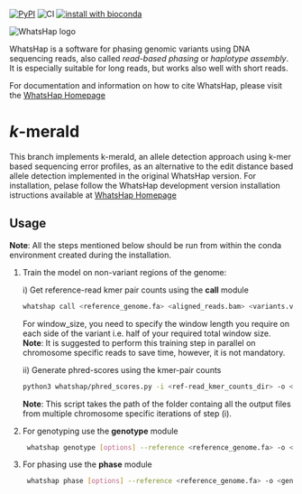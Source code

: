 [![PyPI](https://img.shields.io/pypi/v/whatshap.svg)](https://pypi.python.org/pypi/whatshap)
![CI](https://github.com/whatshap/whatshap/workflows/CI/badge.svg)
[![install with bioconda](https://img.shields.io/badge/install%20with-bioconda-brightgreen.svg)](http://bioconda.github.io/recipes/whatshap/README.html)

![WhatsHap logo](https://github.com/whatshap/whatshap/raw/main/logo/whatshap_logo.png)

WhatsHap is a software for phasing genomic variants using DNA sequencing
reads, also called *read-based phasing* or *haplotype assembly*. It is
especially suitable for long reads, but works also well with short reads.

For documentation and information on how to cite WhatsHap, please visit the [WhatsHap Homepage](https://whatshap.readthedocs.io/)
# _k_-merald
This branch implements k-merald, an allele detection approach using k-mer based sequencing error profiles, as an alternative to the edit distance based allele detection implemented in the original WhatsHap version.
For installation, pelase follow the WhatsHap development version installation istructions available at [WhatsHap Homepage](https://whatshap.readthedocs.io/)
## Usage
**Note**: All the steps mentioned below should be run from within the conda environment created during the installation.

1) Train the model on non-variant regions of the genome:
   
   i) Get reference-read kmer pair counts using the **call** module
     ```bash
     whatshap call <reference_genome.fa> <aligned_reads.bam> <variants.vcf> <kmer_size> <window_size/2> <pseudocount_value_for_unobserved_kmer_pairs> > <ref-read_kmer_pair_counts>
     ```
     For window_size, you need to specify the window length you require on each side of the variant i.e. half of your required total window size. 
     **Note**: It is suggested to perform this training step in parallel on chromosome specific reads to save time, however, it is not mandatory.

   ii) Generate phred-scores using the kmer-pair counts
     ```bash
     python3 whatshap/phred_scores.py -i <ref-read_kmer_counts_dir> -o <phred_scores> -k <kmer_size> -e <pseudocount_value_for_unobserved_kmer_pairs>
     ```
     **Note**: This script takes the path of the folder containg all the output files from multiple chromosome specific iterations of step (i).

2) For genotyping use the **genotype** module 
    ```bash
     whatshap genotype [options] --reference <reference_genome.fa> -o <genotyped_variants.vcf> <variant_to_genotype.vcf> <aligned_reads.bam> -b <phred_scores> -k <kmer_size> -g {gap_value_for_kmer_alignment}
    ```
    
2) For phasing use the **phase** module 
    ```bash
     whatshap phase [options] --reference <reference_genome.fa> -o <genotyped_variants.vcf> <variant_to_genotype.vcf> <aligned_reads.bam> -b <phred_scores> -k <kmer_size> -g {gap_value_for_kmer_alignment}
    ```
    

   


   
     
